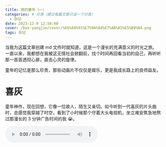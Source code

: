 ```yaml
---
title: 我的童年（一）
categories: # 分类（建议每篇文章只设一个分类）
  - 杂记
date: 2023-12-9 12:58:00
cover: /box-yangjie/cover/%E6%88%91%E7%9A%84%E7%AB%A5%E5%B9%B4.png
tags: 杂记
---
```


当我为这篇文章创建 md 文件时就知道，这是一个漫长的充满意义的时光之旅。一直以来，我都想在我被这无情社会掀翻前，找个时间再回看当初的自己，再听听那一首首透彻心扉，直击心灵的旋律。

童年的记忆是那么珍贵，那些动画片不仅仅是娱乐，更是我成长路上的良师益友。

# 喜灰

童年神作，现在回想，它像一位故人，陌生又亲切。如今听到一代喜灰的片头曲时，总感觉我穿越了时空，看到了小时候那个守着大头电视机，坐立难安焦急地熬过那漫长的 3 分钟广告时间的我 😭。

​<audio controls="" preload="auto" src="/box-yangjie/music/喜灰.mp3">
</audio>
